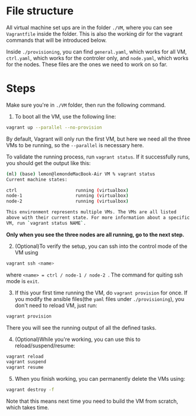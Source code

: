 # File structure
All virtual machine set ups are in the folder `./VM`, where you can see `Vagrantfile` inside the folder. This is also the working dir for the vagrant commands that will be introduced below.

Inside `./provisioning`, you can find `general.yaml`, which works for all VM, `ctrl.yaml`, which works for the controler only, and `node.yaml`, which works for the nodes. These files are the ones we need to work on so far. 


# Steps

Make sure you're in `./VM` folder, then run the following command.

1. To boot all the VM, use the following line:

```bash
vagrant up --parallel --no-provision
```
By default, Vagrant will only run the first VM, but here we need all the three VMs to be running, so the `--parallel` is necessary here. 

To validate the running process, run 
`vagrant status`. If it successfully runs, you should get the output like this:

```bash
(ml) (base) lemon@lemondeMacBook-Air VM % vagrant status
Current machine states:

ctrl                      running (virtualbox)
node-1                    running (virtualbox)
node-2                    running (virtualbox)

This environment represents multiple VMs. The VMs are all listed
above with their current state. For more information about a specific
VM, run `vagrant status NAME`.
```
**Only when you see the three nodes are all running, go to the next step.**

2. (Optional)To verify the setup, you can ssh into the control mode of the VM using 
```bash
vagrant ssh <name>
```
where `<name> = ctrl / node-1 / node-2 `. The command for quiting ssh mode is `exit`.

3. If this your first time running the VM, do `vagrant provision` for once. If you modify the ansible files(the `yaml` files under `./provisioning`), you don't need to reload VM, just run:
```bash
vagrant provision
```
There you will see the running output of all the defined tasks.


4. (Optional)While you're working, you can use this to reload/suspend/resume:
```bash
vagrant reload
vagrant suspend
vagrant resume
```


5. When you finish working, you can permanently delete the VMs using:
```bash
vagrant destroy -f
```
Note that this means next time you need to build the VM from scratch, which takes time.